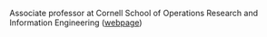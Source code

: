 Associate professor at Cornell School of Operations Research and Information Engineering ([webpage](https://people.orie.cornell.edu/sbanerjee/))
